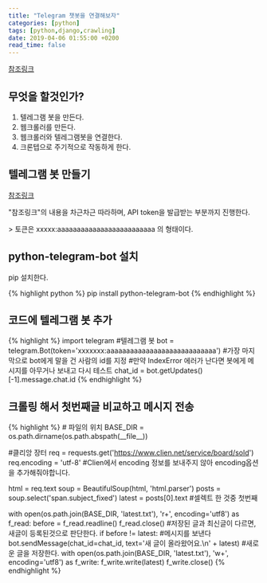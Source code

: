 ```yaml
---
title: "Telegram 챗봇을 연결해보자"
categories: [python]
tags: [python,django,crawling]
date: 2019-04-06 01:55:00 +0200
read_time: false
---
```

<p><a href='https://beomi.github.io/gb-crawling/posts/2017-04-20-HowToMakeWebCrawler-Notice-with-Telegram.html' target='_blank'>참조링크</a></p>

## 무엇을 할것인가?
1. 텔레그램 봇을 만든다.
2. 웹크롤러를 만든다.
3. 웹크롤러와 텔레그램봇을 연결한다.
4. 크론텝으로 주기적으로 작동하게 한다.

## 텔레그램 봇 만들기
<p><a href='https://blog.psangwoo.com/coding/2016/12/08/python-telegram-bot-1.html' target='_blank'>참조링크</a></p>
<p>"참조링크"의 내용을 차근차근 따라하며, API token을 발급받는 부분까지 진행한다.</p>
> 토큰은 xxxxx:aaaaaaaaaaaaaaaaaaaaaaaaa 의 형태이다.

## python-telegram-bot 설치
<p>pip 설치한다.</p>
<p>
{% highlight python %}
pip install python-telegram-bot
{% endhighlight %}
</p>

## 코드에 텔레그램 봇 추가
<p>
{% highlight %}
import telegram
#텔레그램 봇
bot = telegram.Bot(token='xxxxxxx:aaaaaaaaaaaaaaaaaaaaaaaaaaaa')
#가장 마지막으로 bot에게 말을 건 사람의 id를 지정
#만약 IndexError 에러가 난다면 봇에게 메시지를 아무거나 보내고 다시 테스트
chat_id = bot.getUpdates()[-1].message.chat.id
{% endhighlight %}
</p>

## 크롤링 해서 첫번째글 비교하고 메시지 전송
<p>
{% highlight %}
# 파일의 위치
BASE_DIR = os.path.dirname(os.path.abspath(__file__))

#클리앙 장터
req = requests.get('https://www.clien.net/service/board/sold')
req.encoding = 'utf-8' #Clien에서 encoding 정보를 보내주지 않아 encoding옵션을 추가해줘야합니다.

html = req.text
soup = BeautifulSoup(html, 'html.parser')
posts = soup.select('span.subject_fixed')
latest = posts[0].text  #셀렉트 한 것중 첫번째

with open(os.path.join(BASE_DIR, 'latest.txt'), 'r+', encoding='utf8') as f_read:
    before = f_read.readline()
    f_read.close()
    #저장된 글과 최신글이 다르면, 새글이 등록된것으로 판단한다.
    if before != latest:
        #메시지를 보낸다
        bot.sendMessage(chat_id=chat_id, text='새 글이 올라왔어요.\n' + latest)
        #새로운 글을 저장한다.
        with open(os.path.join(BASE_DIR, 'latest.txt'), 'w+', encoding='utf8') as f_write:
            f_write.write(latest)
            f_write.close()
{% endhighlight %}
</p>
